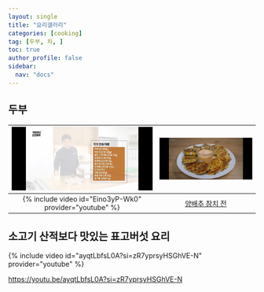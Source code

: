 ```yaml
---
layout: single
title: "요리갤러리"
categories: [cooking]
tag: [두부, 차, ]
toc: true
author_profile: false
sidebar:
  nav: "docs"
---
```


## 두부

| [![얼큰하고 매콤한 두부조림](/images/%EC%96%BC%ED%81%B0%ED%95%98%EA%B3%A0%20%EB%A7%A4%EC%BD%A4%ED%95%9C%20%EB%91%90%EB%B6%80%EC%A1%B0%EB%A6%BC%20%EB%B0%B1%EC%A2%85%EC%9B%90.png)](/images/%EC%96%BC%ED%81%B0%ED%95%98%EA%B3%A0%20%EB%A7%A4%EC%BD%A4%ED%95%9C%20%EB%91%90%EB%B6%80%EC%A1%B0%EB%A6%BC%20%EB%B0%B1%EC%A2%85%EC%9B%90.png) | [![양배추 참치 전](/images/%EC%96%91%EB%B0%B0%EC%B6%94%20%EC%B0%B8%EC%B9%98%20%EC%A0%84.png)](/images/%EC%96%91%EB%B0%B0%EC%B6%94%20%EC%B0%B8%EC%B9%98%20%EC%A0%84.png) |
| :---: | :---: |
| {% include video id="Eino3yP-Wk0" provider="youtube" %} | [양배추 참치 전](https://youtu.be/ynlAsAfzWjw) |

## 소고기 산적보다 맛있는 표고버섯 요리
{% include video id="ayqtLbfsL0A?si=zR7yprsyHSGhVE-N" provider="youtube" %}

https://youtu.be/ayqtLbfsL0A?si=zR7yprsyHSGhVE-N
